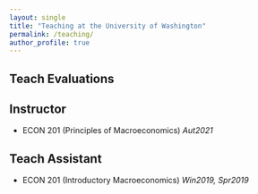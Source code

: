 ```yaml
---
layout: single
title: "Teaching at the University of Washington"
permalink: /teaching/
author_profile: true
---
```


## Teach Evaluations
<!--Please find my teach evaluations [here](https://econreinakawai.github.io/files/MonicaGR_Teach_Evaluation_combined.pdf).

Overview of My Course Evaluations

  <img src="https://econmonicagr.github.io/files/evaluation_graph.jpg" width="600">-->


## Instructor  
  * ECON 201 (Principles of Macroeconomics)   *Aut2021*  

## Teach Assistant
   <!--* SOC 225 (Data and Society), Lab section (Introduction to RStudio)   *Spr2020*
  * SOC/STAT 221 (Statistical Methods for the Social Sciences)   *Spr2019, Aut2019, Win2020*
  * IS 300 (Introduction to Information Systems), Lab section (MS Excel, Access)   *Aut2017, Aut2020*
  * ECON 300 (Intermediate Microeconomics)   *Win 2017, Spr2017, Win2018, Spr2018*-->
  * ECON 201 (Introductory Macroeconomics)   *Win2019, Spr2019* 
  
 <!--## Consultant
* Econometric Consultant for Honors Students Theses in Economics   *Win2019, Spr2019* 
  * QMETH 201 (Introduction to Statistical Methods)   *Aut2018*  -->
